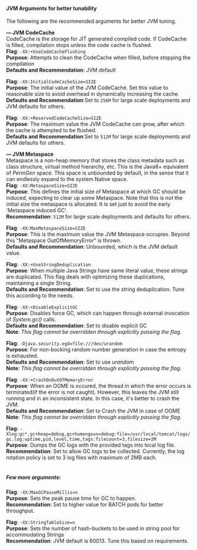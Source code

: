 #### JVM Arguments for better tunability
The following are the recommended arguments for better JVM tuning.

**— JVM CodeCache**<br>
CodeCache is the storage for JIT generated compiled code. If CodeCache is filled, compilation stops unless the code cache is flushed. <br>
**Flag**: `-XX:+UseCodeCacheFlushing` <br>
**Purpose**: Attempts to clean the CodeCache when filled, before stopping the compilation<br>
**Defaults and Recommendation**: JVM default<br> 

**Flag**: `-XX:InitialCodeCacheSize=SIZE` <br>
**Purpose**: The initial value of the JVM CodeCache. Set this value to reasonable size to avoid overhead in dynamically increasing the cache.<br>
**Defaults and Recommendation**:Set to `256M` for large scale deployments and JVM defaults for others.<br> 

**Flag**: `-XX:+ReservedCodeCacheSize=SIZE` <br>
**Purpose**: The maximum value the JVM CodeCache can grow, after which the cache is attempted to be flushed. <br>
**Defaults and Recommendation**:Set to `512M` for large scale deployments and JVM defaults for others.<br> 

**— JVM Metaspace** <br>
Metaspace is a non-heap memory that stores the class metadata such as class structure, virtual method hierarchy, etc. 
This is the Java8+ equivalent of *PermGen* space. This space is unbounded by default, in the sense that it can endlessly expand to the system Native space.<br>
**Flag**: `-XX:MetaspaceSize=SIZE` <br>
**Purpose**: This defines the initial size of Metaspace at which GC should be induced, expecting to clear up some Metaspace.
 Note that this is *not* the initial size the metaspace is allocated. It is set just to avoid the early 'Metaspace induced GC'.<br>
**Recommendation**: `512M` for large scale deployments and defaults for others.<br> 

**Flag**: `-XX:MaxMetaspaceSize=SIZE` <br>
**Purpose**: This is the maximum value the JVM Metaspace occupies. Beyond this "Metaspace OutOfMemoryError" is thrown.<br>
**Defaults and Recommendation**: Unbounded, which is the JVM default value.<br>

**Flag**: `-XX:+UseStringDeduplication` <br>
**Purpose**: When multiple Java Strings have same literal value, these strings are duplicated. This flag deals with optimizing these duplications, maintaining a single String.<br>
**Defaults and Recommendation**: Set to use the string deduplication. Tune this according to the needs.<br>

**Flag**: `-XX:+DisableExplicitGC` <br>
**Purpose**: Disables force GC, which can happen through external invocation of *System.gc()* calls.<br>
**Defaults and Recommendation**: Set to disable explicit GC<br>
**Note**: *This flag cannot be overridden through explicitly passing the flag*.

**Flag**: `-Djava.security.egd=file:///dev/urandom` <br>
**Purpose**: For non-bocking random number generation in case the entropy is exhausted.<br>
**Defaults and Recommendation**: Set to use *urandom* <br>
**Note**: *This flag cannot be overridden through explicitly passing the flag*.

**Flag**: `-XX:+CrashOnOutOfMemoryError` <br>
**Purpose**: When an OOME is occured, the thread in which the error occurs is terminated(if the error is not caught).
  However, this leaves the JVM still running and in an inconsistent state. In this case, it's better to crash the JVM.<br>
**Defaults and Recommendation**: Set to Crash the JVM in case of OOME<br>
**Note**: *This flag cannot be overridden through explicitly passing the flag*.

**Flag**: `-Xlog:gc*,gc+heap=debug,gc+humongous=debug:file=/usr/local/tomcat/logs/gc.log:uptime,pid,level,time,tags:filecount=3,filesize=2M` <br>
**Purpose**: Dumps the GC logs with the provided tags into local log file. <br>
**Recommendation**: Set to allow GC logs to be collected. Currently, the log rotation policy is set to 3 log files with maximum of 2MB each.<br>
<br>
##### Few more arguments:
**Flag**: `-XX:MaxGCPauseMillis=n`<br>
**Purpose**: Sets the peak pause time for GC to happen.<br>
**Recommendation**: Set to higher value for BATCH pods for better throughput.
<br>

**Flag**: `-XX:StringTableSize=n`<br>
**Purpose**: Sets the number of hash-buckets to be used in string pool for accommodating Strings<br>
**Recommendation**: JVM default is 60013. Tune this based on requirements.<br>







